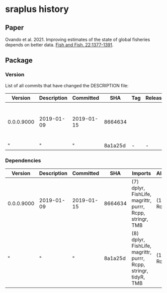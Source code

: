 # sraplus history

## Paper

Ovando et al. 2021. Improving estimates of the state of global fisheries depends
on better data. [Fish and Fish.
22:1377-1391](https://doi.org/10.1111/faf.12593).

## Package

### Version

List of all commits that have changed the DESCRIPTION file:

Version    | Description | Committed  | SHA     | Tag | Release | Rdirectory
---------- | ----------- | ---------- | ------- | --- | ------- | -------------------------------------------------------------
0.0.0.9000 | 2019-01-09  | 2019-01-15 | 8664634 |     |         | (4) RcppExports.R, format-driors.R, sysdata.rda, utils-pipe.R
"          | "           | "          | 8a1a25d | -   | -       | (5) cod.R

### Dependencies

Version    | Description | Committed  | SHA     | Imports                                                         | AlsoLinkingTo
---------- | ----------- | ---------- | ------- | --------------------------------------------------------------- | -----------------
0.0.0.9000 | 2019-01-09  | 2019-01-15 | 8664634 | (7) dplyr, FishLife, magrittr, purrr, Rcpp, stringr, TMB        | (1) RcppArmadillo
"          | "           | "          | 8a1a25d | (8) dplyr, FishLife, magrittr, purrr, Rcpp, stringr, tidyR, TMB | (1) RcppArmadillo

